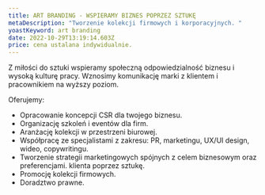 ```yaml
---
title: ART BRANDING - WSPIERAMY BIZNES POPRZEZ SZTUKĘ
metaDescription: "Tworzenie kolekcji firmowych i korporacyjnych. "
yoastKeyword: art branding
date: 2022-10-29T13:19:14.603Z
price: cena ustalana indywidualnie.
---
```

Z miłości do sztuki wspieramy społeczną odpowiedzialność biznesu i wysoką kulturę pracy. Wznosimy komunikację marki z klientem i pracownikiem na wyższy poziom.

Oferujemy:

* Opracowanie koncepcji CSR dla twojego biznesu.
* Organizację szkoleń i eventów dla firm.
* Aranżację kolekcji w przestrzeni biurowej.
* Współpracę ze specjalistami z zakresu: PR, marketingu, UX/UI design, wideo, copywritingu.
* Tworzenie strategii marketingowych spójnych z celem biznesowym oraz preferencjami. klienta poprzez sztukę.
* Promocję kolekcji firmowych.
* Doradztwo prawne.